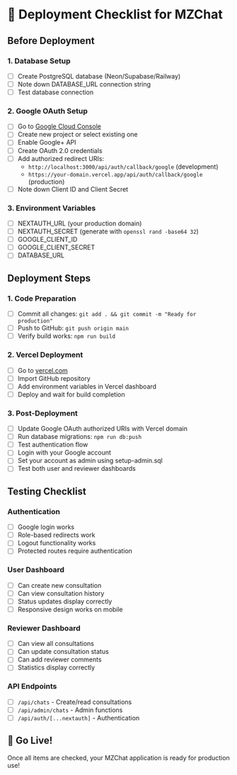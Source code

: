 # 🚀 Deployment Checklist for MZChat

## Before Deployment

### 1. Database Setup
- [ ] Create PostgreSQL database (Neon/Supabase/Railway)
- [ ] Note down DATABASE_URL connection string
- [ ] Test database connection

### 2. Google OAuth Setup
- [ ] Go to [Google Cloud Console](https://console.cloud.google.com/)
- [ ] Create new project or select existing one
- [ ] Enable Google+ API
- [ ] Create OAuth 2.0 credentials
- [ ] Add authorized redirect URIs:
  - `http://localhost:3000/api/auth/callback/google` (development)
  - `https://your-domain.vercel.app/api/auth/callback/google` (production)
- [ ] Note down Client ID and Client Secret

### 3. Environment Variables
- [ ] NEXTAUTH_URL (your production domain)
- [ ] NEXTAUTH_SECRET (generate with `openssl rand -base64 32`)
- [ ] GOOGLE_CLIENT_ID
- [ ] GOOGLE_CLIENT_SECRET  
- [ ] DATABASE_URL

## Deployment Steps

### 1. Code Preparation
- [ ] Commit all changes: `git add . && git commit -m "Ready for production"`
- [ ] Push to GitHub: `git push origin main`
- [ ] Verify build works: `npm run build`

### 2. Vercel Deployment
- [ ] Go to [vercel.com](https://vercel.com)
- [ ] Import GitHub repository
- [ ] Add environment variables in Vercel dashboard
- [ ] Deploy and wait for build completion

### 3. Post-Deployment
- [ ] Update Google OAuth authorized URIs with Vercel domain
- [ ] Run database migrations: `npm run db:push`
- [ ] Test authentication flow
- [ ] Login with your Google account
- [ ] Set your account as admin using setup-admin.sql
- [ ] Test both user and reviewer dashboards

## Testing Checklist

### Authentication
- [ ] Google login works
- [ ] Role-based redirects work
- [ ] Logout functionality works
- [ ] Protected routes require authentication

### User Dashboard
- [ ] Can create new consultation
- [ ] Can view consultation history
- [ ] Status updates display correctly
- [ ] Responsive design works on mobile

### Reviewer Dashboard  
- [ ] Can view all consultations
- [ ] Can update consultation status
- [ ] Can add reviewer comments
- [ ] Statistics display correctly

### API Endpoints
- [ ] `/api/chats` - Create/read consultations
- [ ] `/api/admin/chats` - Admin functions
- [ ] `/api/auth/[...nextauth]` - Authentication

## 🎉 Go Live!

Once all items are checked, your MZChat application is ready for production use!
